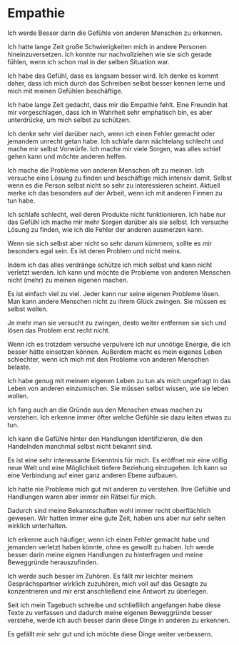# Empathie

Ich werde Besser darin die Gefühle von anderen Menschen zu erkennen.

Ich hatte lange Zeit große Schwierigkeiten mich in andere Personen hineinzuversetzen. Ich konnte nur nachvollziehen wie sie sich gerade fühlen, wenn ich schon mal in der selben Situation war.

Ich habe das Gefühl, dass es langsam besser wird. Ich denke es kommt daher, dass ich mich durch das Schreiben selbst besser kennen lerne und mich mit meinen Gefühlen beschäftige.

Ich habe lange Zeit gedacht, dass mir die Empathie fehlt. Eine Freundin hat mir vorgeschlagen, dass ich in Wahrheit sehr emphatisch bin, es aber unterdrücke, um mich selbst zu schützen.

Ich denke sehr viel darüber nach, wenn ich einen Fehler gemacht oder jemandem unrecht getan habe. Ich schlafe dann nächtelang schlecht und mache mir selbst Vorwürfe. Ich mache mir viele Sorgen, was alles schief gehen kann und möchte anderen helfen.

Ich mache die Probleme von anderen Menschen oft zu meinen. Ich versuche eine Lösung zu finden und beschäftige mich intensiv damit. Selbst wenn es die Person selbst nicht so sehr zu interessieren scheint. Aktuell merke ich das besonders auf der Arbeit, wenn ich mit anderen Firmen zu tun habe.

Ich schlafe schlecht, weil deren Produkte nicht funktionieren. Ich habe nur das Gefühl ich mache mir mehr Sorgen darüber als sie selbst. Ich versuche Lösung zu finden, wie ich die Fehler der anderen ausmerzen kann.

Wenn sie sich selbst aber nicht so sehr darum kümmern, sollte es mir besonders egal sein. Es ist deren Problem und nicht meins.

Indem ich das alles verdränge schütze ich mich selbst und kann nicht verletzt werden. Ich kann und möchte die Probleme von anderen Menschen nicht (mehr) zu meinen eigenen machen. 

Es ist einfach viel zu viel. Jeder kann nur seine eigenen Probleme lösen. Man kann andere Menschen nicht zu ihrem Glück zwingen. Sie müssen es selbst wollen.

Je mehr man sie versucht zu zwingen, desto weiter entfernen sie sich und lösen das Problem erst recht nicht.

Wenn ich es trotzdem versuche verpulvere ich nur unnötige Energie, die ich besser hätte einsetzen können. Außerdem macht es mein eigenes Leben schlechter, wenn ich mich mit den Probleme von anderen Menschen belaste.

Ich habe genug mit meinem eigenen Leben zu tun als mich ungefragt in das Leben von anderen einzumischen. Sie müssen selbst wissen, wie sie leben wollen.

Ich fang auch an die Gründe aus den Menschen etwas machen zu verstehen. Ich erkenne immer öfter welche Gefühle sie dazu leiten etwas zu tun.

Ich kann die Gefühle hinter den Handlungen identifizieren, die den Handelnden manchmal selbst nicht bekannt sind.

Es ist eine sehr interessante Erkenntnis für mich. Es eröffnet mir eine völlig neue Welt und eine Möglichkeit tiefere Beziehung einzugehen. Ich kann so eine Verbindung auf einer ganz anderen Ebene aufbauen.

Ich hatte nie Probleme mich gut mit anderen zu verstehen. Ihre Gefühle und Handlungen waren aber immer ein Rätsel für mich.

Dadurch sind meine Bekanntschaften wohl immer recht oberflächlich gewesen. Wir hatten immer eine gute Zeit, haben uns aber nur sehr selten wirklich unterhalten.

Ich erkenne auch häufiger, wenn ich einen Fehler gemacht habe und jemanden verletzt haben könnte, ohne es gewollt zu haben. Ich werde besser darin meine eignen Handlungen zu hinterfragen und meine Beweggründe herauszufinden.

Ich werde auch besser im Zuhören. Es fällt mir leichter meinem Gesprächspartner wirklich zuzuhören, mich voll auf das Gesagte zu konzentrieren und mir erst anschließend eine Antwort zu überlegen.

Seit ich mein Tagebuch schreibe und schließlich angefangen habe diese Texte zu verfassen  und dadurch meine eigenen Beweggründe besser verstehe, werde ich auch besser darin diese Dinge in anderen zu erkennen.

Es gefällt mir sehr gut und ich möchte diese Dinge weiter verbessern.